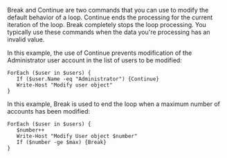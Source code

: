 Break and Continue are two commands that you can use to modify the default behavior of a loop. Continue ends the processing for the current iteration of the loop. Break completely stops the loop processing. You typically use these commands when the data you're processing has an invalid value.

In this example, the use of Continue prevents modification of the Administrator user account in the list of users to be modified:

``` pwsh
ForEach ($user in $users) {
   If ($user.Name -eq "Administrator") {Continue}
   Write-Host "Modify user object"
}
```

In this example, Break is used to end the loop when a maximum number of accounts has been modified:

``` pwsh
ForEach ($user in $users) {
   $number++
   Write-Host "Modify User object $number"
   If ($number -ge $max) {Break}
}
```